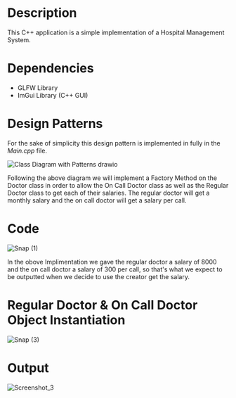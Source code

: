 # Description
This C++ application is a simple implementation of a Hospital Management System.

# Dependencies
- GLFW Library
- ImGui Library (C++ GUI)

# Design Patterns
For the sake of simplicity this design pattern is implemented in fully in the *Main.cpp* file.

![Class Diagram with Patterns drawio](https://user-images.githubusercontent.com/69485266/206863499-85a72b3d-5c2c-4210-9389-8f6008cf6c1e.png)

Following the above diagram we will implement a Factory Method on the Doctor class in order to allow the On Call Doctor class as well as the Regular Doctor class to get each of their salaries. The regular doctor will get a monthly salary and the on call doctor will get a salary per call.

# Code
![Snap (1)](https://user-images.githubusercontent.com/69485266/206863884-1d859d4c-d11a-41e9-b6fd-f0b2ed9e6d53.png)

In the obove Implimentation we gave the regular doctor a salary of 8000 and the on call doctor a salary of 300 per call, so that's what we expect to be outputted when we decide to use the creator get the salary.

# Regular Doctor & On Call Doctor Object Instantiation 
![Snap (3)](https://user-images.githubusercontent.com/69485266/206864057-b5e14868-0d20-4a52-8ce7-0caeaae826ac.png)

# Output
![Screenshot_3](https://user-images.githubusercontent.com/69485266/206864155-b26f1ef8-e7b5-448e-8cbf-28da5dd21bbf.png)
